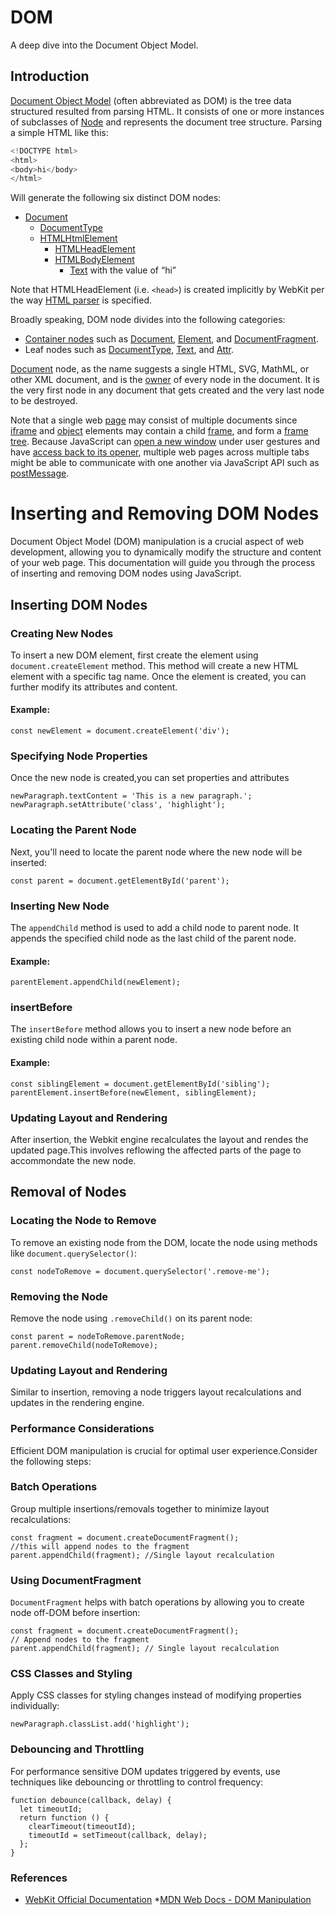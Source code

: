 # DOM

A deep dive into the Document Object Model.

## Introduction

[Document Object Model](https://developer.mozilla.org/en-US/docs/Web/API/Document_Object_Model)
(often abbreviated as DOM) is the tree data structured resulted from parsing HTML.
It consists of one or more instances of subclasses of [Node](https://developer.mozilla.org/en-US/docs/Web/API/Node)
and represents the document tree structure. Parsing a simple HTML like this:

```cpp
<!DOCTYPE html>
<html>
<body>hi</body>
</html>
```

Will generate the following six distinct DOM nodes:

* [Document](https://developer.mozilla.org/en-US/docs/Web/API/Document)
    * [DocumentType](https://developer.mozilla.org/en-US/docs/Web/API/DocumentType)
    * [HTMLHtmlElement](https://developer.mozilla.org/en-US/docs/Web/HTML/Element/html)
        * [HTMLHeadElement](https://developer.mozilla.org/en-US/docs/Web/HTML/Element/head)
        * [HTMLBodyElement](https://developer.mozilla.org/en-US/docs/Web/HTML/Element/body)
            * [Text](https://developer.mozilla.org/en-US/docs/Web/API/Text) with the value of “hi”

Note that HTMLHeadElement (i.e. `<head>`) is created implicitly by WebKit
per the way [HTML parser](https://html.spec.whatwg.org/multipage/parsing.html#parsing) is specified.

Broadly speaking, DOM node divides into the following categories:

* [Container nodes](https://github.com/WebKit/WebKit/blob/main/Source/WebCore/dom/ContainerNode.h) such as [Document](https://github.com/WebKit/WebKit/blob/main/Source/WebCore/dom/Document.h), [Element](https://github.com/WebKit/WebKit/blob/main/Source/WebCore/dom/Element.h), and [DocumentFragment](https://github.com/WebKit/WebKit/blob/main/Source/WebCore/dom/DocumentFragment.h).
* Leaf nodes such as [DocumentType](https://github.com/WebKit/WebKit/blob/main/Source/WebCore/dom/DocumentType.h), [Text](https://github.com/WebKit/WebKit/blob/main/Source/WebCore/dom/Text.h), and [Attr](https://github.com/WebKit/WebKit/blob/main/Source/WebCore/dom/Attr.h).

[Document](https://github.com/WebKit/WebKit/blob/main/Source/WebCore/dom/Document.h) node,
as the name suggests a single HTML, SVG, MathML, or other XML document,
and is the [owner](https://github.com/WebKit/WebKit/blob/ea1a56ee11a26f292f3d2baed2a3aea95fea40f1/Source/WebCore/dom/Node.h#L359) of every node in the document.
It is the very first node in any document that gets created and the very last node to be destroyed.

Note that a single web [page](https://github.com/WebKit/WebKit/blob/main/Source/WebCore/page/Page.h) may consist of multiple documents
since [iframe](https://developer.mozilla.org/en-US/docs/Web/HTML/Element/iframe)
and [object](https://developer.mozilla.org/en-US/docs/Web/HTML/Element/object) elements may contain
a child [frame](https://github.com/WebKit/WebKit/blob/main/Source/WebCore/page/Frame.h),
and form a [frame tree](https://github.com/WebKit/WebKit/blob/main/Source/WebCore/page/FrameTree.h).
Because JavaScript can [open a new window](https://developer.mozilla.org/en-US/docs/Web/API/Window/open)
under user gestures and have [access back to its opener](https://developer.mozilla.org/en-US/docs/Web/API/Window/opener),
multiple web pages across multiple tabs might be able to communicate with one another via JavaScript API
such as [postMessage](https://developer.mozilla.org/en-US/docs/Web/API/Window/postMessage).


# Inserting and Removing DOM Nodes

Document Object Model (DOM) manipulation is a crucial aspect of web development, allowing you to dynamically modify the structure and content of your web page. This documentation will guide you through the process of inserting and removing DOM nodes using JavaScript.



## Inserting DOM Nodes

### Creating New Nodes

To insert a new DOM element, first create the element using `document.createElement` method. This method will create a new HTML element with 
a specific tag name. Once the element is created, you can further modify its attributes and content.

<h4>Example: </h4>

```
const newElement = document.createElement('div');

```
### Specifying Node Properties

Once the new node is created,you can set properties and attributes
```
newParagraph.textContent = 'This is a new paragraph.';
newParagraph.setAttribute('class', 'highlight');

```
### Locating the Parent Node
Next, you'll need to locate the parent node where the new node will be inserted:

```
const parent = document.getElementById('parent');
```

### Inserting New Node

The `appendChild` method is used to add a child node to parent node. It appends the specified child node as the last child 
of the parent node.

<h4>Example: </h4>

```
parentElement.appendChild(newElement);

```

### insertBefore

The `insertBefore` method allows you to insert a new node before an existing child node within a parent node.

<h4>Example: </h4>

```
const siblingElement = document.getElementById('sibling');
parentElement.insertBefore(newElement, siblingElement);

```

### Updating Layout and Rendering 

After insertion, the Webkit engine recalculates the layout and rendes the updated page.This involves reflowing the affected parts of the page to accommondate the new node.

## Removal of Nodes

### Locating the Node to Remove

To remove an existing node from the DOM, locate the node using methods like `document.querySelector()`:

```
const nodeToRemove = document.querySelector('.remove-me');
```

### Removing the Node

Remove the node using `.removeChild()` on its parent node:

```
const parent = nodeToRemove.parentNode;
parent.removeChild(nodeToRemove);
```

### Updating Layout and Rendering 

Similar to insertion, removing a node triggers layout recalculations and updates in the rendering engine.

### Performance Considerations

Efficient DOM manipulation is crucial for optimal user experience.Consider the following steps:

### Batch Operations

Group multiple insertions/removals together to minimize layout recalculations:

```
const fragment = document.createDocumentFragment();
//this will append nodes to the fragment
parent.appendChild(fragment); //Single layout recalculation
```

### Using DocumentFragment

`DocumentFragment` helps with batch operations by allowing you to create node off-DOM before insertion:

```
const fragment = document.createDocumentFragment();
// Append nodes to the fragment
parent.appendChild(fragment); // Single layout recalculation
```

### CSS Classes and Styling

Apply CSS classes for styling changes instead of modifying properties individually:

```
newParagraph.classList.add('highlight');
```

### Debouncing and Throttling 

For performance sensitive DOM updates triggered by events, use techniques like debouncing or throttling to control frequency:

```
function debounce(callback, delay) {
  let timeoutId;
  return function () {
    clearTimeout(timeoutId);
    timeoutId = setTimeout(callback, delay);
  };
}
```

### References 
 * [WebKit Official Documentation](https://webkit.org/t)
 *[MDN Web Docs - DOM Manipulation](https://developer.mozilla.org/en-US/docs/Web/API/Document_Object_Model)

 